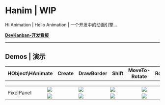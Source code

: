 # Hanim | WIP

Hi Animation | Hello Animation | 一个开发中的动画引擎...

[**DevKanban-开发看板**](https://github.com/users/Sunrisepeak/projects/15/views/1)

---

## Demos | 演示

<table>
  <tr>
    <td align="center" width="256"><b>HObject\HAnimate</b></td>
    <td align="center" width="256"><b>Create</b></td>
    <td align="center" width="256"><b>DrawBorder</b></td>
    <td align="center" width="256"><b>Shift</b></td>
    <td align="center" width="256"><b>MoveTo-Rotate</b></td>
    <td align="center" width="256"><b>Rotate</b></td>
    <td align="center" width="256"><b>Scale</b></td>
    <td align="center" width="256"><b>ColorUpdate</b></td>
    <td align="center" width="256"><b>Opacity-Rotate</b></td>
  </tr>
</table>
<table>
  <tr>
    <td align="center" rowspan="2">PixelPanel</td>
    <td align="center" width="256">
      <a href="">
        <img src="https://github.com/user-attachments/assets/afac6990-d9bb-40f7-93c1-1887334584e6"/>
      </a>
    </td>
    <td align="center" width="256">
      <a href="">
        <img src="https://github.com/user-attachments/assets/c2f235f5-58b9-43f9-9fa4-af99cdfe17e5"/>
      </a>
    </td>
    <td align="center" width="256">
      <a href="">
        <img src="https://github.com/user-attachments/assets/6385b6fc-d16f-43d2-b323-40ea269f3e2a"/>
      </a>
    </td>
    <td align="center" width="256">
      <a href="">
        <img src="https://github.com/user-attachments/assets/da3305c1-e895-4375-9766-c18962175f2a"/>
      </a>
    </td>
  </tr>
  <tr>
    <td align="center" width="256">
      <a href="">
        <img src="https://github.com/user-attachments/assets/d1fe0588-12a1-4593-96d5-57f75aebe39c"/>
      </a>
    </td>
    <td align="center" width="256">
      <a href="">
        <img src="https://github.com/user-attachments/assets/6f4e90ee-6a1c-488a-9a68-cb449ad611dc"/>
      </a>
    </td>
    <td align="center" width="256">
      <a href="">
        <img src="https://github.com/user-attachments/assets/a075f38b-9f9b-4393-930a-9f5aa3db21ee"/>
      </a>
    </td>
    <td align="center" width="256">
      <a href="">
        <img src="https://github.com/user-attachments/assets/27e4307f-7c35-4dbc-878a-5c500ee4d8aa"/>
      </a>
    </td>
  </tr>
</table>
